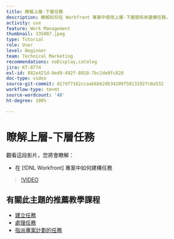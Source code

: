 ```yaml
---
title: 瞭解上層-下層任務
description: 瞭解如何在 Workfront 專案中使用上層-下層關係來建構任務。
activity: use
feature: Work Management
thumbnail: 335087.jpeg
type: Tutorial
role: User
level: Beginner
team: Technical Marketing
recommendations: noDisplay,catalog
jira: KT-8774
exl-id: 882e421d-8ed9-492f-8810-7bc2de8fc820
doc-type: video
source-git-commit: d17df7162ccaab6b62db34209f50131927c0a532
workflow-type: tm+mt
source-wordcount: '48'
ht-degree: 100%

---
```


# 瞭解上層-下層任務

觀看這段影片，您將會瞭解：

* 在 [!DNL Workfront] 專案中如何建構任務

>[!VIDEO](https://video.tv.adobe.com/v/335087/?quality=12&learn=on&enablevpops)

## 有關此主題的推薦教學課程

* [建立任務](/help/manage-work/tasks/how-to-create-tasks.md)
* [處理任務](/help/manage-work/tasks/work-with-tasks.md)
* [指派專案計劃的任務](/help/manage-work/tasks/assign-tasks-from-the-project-plan.md)

